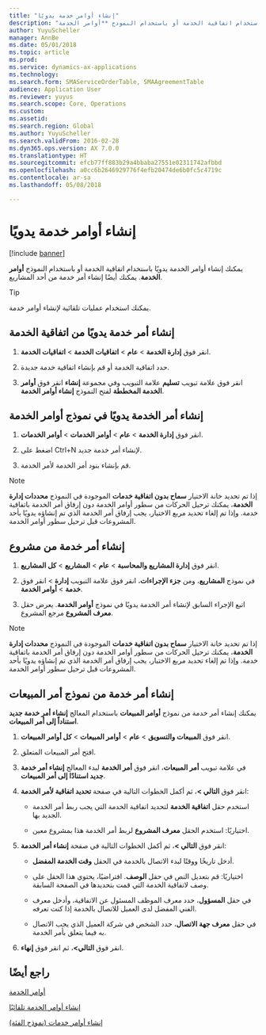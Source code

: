 ```yaml
---
title: "إنشاء أوامر خدمة يدويًا"
description: "يمكنك إنشاء أوامر الخدمة يدويًا باستخدام اتفاقية الخدمة أو باستخدام النموذج **أوامر الخدمة**."
author: YuyuScheller
manager: AnnBe
ms.date: 05/01/2018
ms.topic: article
ms.prod: 
ms.service: dynamics-ax-applications
ms.technology: 
ms.search.form: SMAServiceOrderTable, SMAAgreementTable
audience: Application User
ms.reviewer: yuyus
ms.search.scope: Core, Operations
ms.custom: 
ms.assetid: 
ms.search.region: Global
ms.author: YuyuScheller
ms.search.validFrom: 2016-02-28
ms.dyn365.ops.version: AX 7.0.0
ms.translationtype: HT
ms.sourcegitcommit: efcb77ff883b29a4bbaba27551e02311742afbbd
ms.openlocfilehash: a0cc6b2646929776f4efb20474de6b0fc5c4719c
ms.contentlocale: ar-sa
ms.lasthandoff: 05/08/2018

---
```


# <a name="create-service-orders-manually"></a>إنشاء أوامر خدمة يدويًا    

[!include [banner](../includes/banner.md)]


يمكنك إنشاء أوامر الخدمة يدويًا باستخدام اتفاقية الخدمة أو باستخدام النموذج **أوامر الخدمة**. يمكنك أيضًا إنشاء أمر خدمة من أحد المشاريع.

> [!TIP]
> <P>يمكنك استخدام عمليات تلقائية لإنشاء أوامر خدمة. 

## <a name="create-a-service-order-manually-from-a-service-agreement"></a>إنشاء أمر خدمة يدويًا من اتفاقية الخدمة

1.  انقر فوق **إدارة الخدمة** \> **عام** \> **اتفاقيات الخدمة‬** \> **اتفاقيات الخدمة‬**.

2.  حدد اتفاقية الخدمة أو قم بإنشاء اتفاقية خدمة جديدة.

3.  انقر فوق علامة تبويب **تسليم** علامة التبويب وفي مجموعة **إنشاء** انقر فوق **أوامر الخدمة المخططة** لفتح النموذج **إنشاء أوامر الخدمة**.

## <a name="create-a-service-order-manually-in-the-service-orders-form"></a>إنشاء أمر الخدمة يدويًا في نموذج أوامر الخدمة

1.  انقر فوق **إدارة الخدمة** \> **عام** \> **أوامر الخدمات** \> **أوامر الخدمات**.

2.  اضغط على Ctrl+N لإنشاء أمر خدمة جديد.

3.  قم بإنشاء بنود أمر الخدمة لأمر الخدمة.

> [!NOTE]
> <P>إذا تم تحديد خانة الاختيار <STRONG>سماح بدون اتفاقية خدمات‬</STRONG> الموجودة في النموذج <STRONG>محددات إدارة الخدمة</STRONG>، يمكنك ترحيل الحركات من سطور أوامر الخدمة دون إرفاق أمر الخدمة باتفاقية خدمة. وإذا تم إلغاء تحديد مربع الاختيار، يجب إرفاق أمر الخدمة الذي تم إنشاؤه يدويًا بأحد المشروعات قبل ترحيل سطور أوامر الخدمة.</P>

## <a name="create-a-service-order-from-a-project"></a>إنشاء أمر خدمة من مشروع

1.  انقر فوق **إدارة المشاريع‬ والمحاسبة** \> **عام** \> **المشاريع** \> **كل المشاريع**.

2.  في نموذج **المشاريع**، ومن **جزء الإجراءات**، انقر فوق علامة التبويب **إدارة** \> انقر فوق **خدمة** \> **أوامر الخدمة**.

3.  اتبع الإجراء السابق لإنشاء أمر الخدمة يدويًا في نموذج **أوامر الخدمة**. يعرض حقل **معرف المشروع** مرجع المشروع.

> [!NOTE]
> <P>إذا تم تحديد خانة الاختيار <STRONG>سماح بدون اتفاقية خدمات‬</STRONG> الموجودة في النموذج <STRONG>محددات إدارة الخدمة</STRONG>، يمكنك ترحيل الحركات من سطور أوامر الخدمة دون إرفاق أمر الخدمة باتفاقية خدمة. وإذا تم إلغاء تحديد مربع الاختيار، يجب إرفاق أمر الخدمة الذي تم إنشاؤه يدويًا بأحد المشروعات قبل ترحيل سطور أوامر الخدمة.</P>

## <a name="create-a-service-order-from-the-sales-order-form"></a>إنشاء أمر خدمة من نموذج أمر المبيعات

يمكنك إنشاء أمر خدمة من نموذج **أوامر المبيعات** باستخدام المعالج **إنشاء أمر خدمة جديد استناداً إلى أمر المبيعات**.

1.  انقر فوق **المبيعات والتسويق** \> **عام** \> **أوامر المبيعات** \> **كل أوامر المبيعات**.

2.  افتح أمر المبيعات المتعلق.

3.  في علامة تبويب **أمر المبيعات**، انقر فوق **أمر الخدمة** لبدء المعالج **إنشاء أمر خدمة جديد استنادًا إلى أمر المبيعات**.

4.  انقر فوق **التالي \>**، ثم أكمل الخطوات التالية في صفحة **تحديد اتفاقية لأمر الخدمة**:
    
      - استخدم حقل **اتفاقية الخدمة** لتحديد اتفاقية الخدمة التي يجب ربط أمر الخدمة الجديد بها.
    
      - اختياريًا: استخدم الحقل **معرف المشروع** لربط أمر الخدمة هذا بمشروع معين.

5.  انقر فوق **التالي \>**، ثم أكمل الخطوات التالية في صفحة **إنشاء أمر الخدمة**:
    
      - أدخل تاريخًا ووقتًا لبدء الاتصال بالخدمة في الحقل **وقت الخدمة المفضل**.
    
      - اختياريًا: قم بتعديل النص في حقل **الوصف**. افتراضيًا، يحتوي هذا الحقل على وصف لاتفاقية الخدمة التي قمت بتحديدها في الصفحة السابقة.
    
      - في حقل **المسؤول**، حدد معرف الموظف المسئول عن الاتفاقية، وأدخل معرف الفني المفضل لدى العميل للاتصال بالخدمة إذا كنت تعرفه.
    
      - في حقل **معرف جهة الاتصال**، حدد الشخص في شركة العميل الذي يجب الاتصال به فيما يتعلق بأمر الخدمة.

6.  انقر فوق **التالي\>**، ثم انقر فوق **إنهاء**.


## <a name="see-also"></a>راجع أيضًا

[أوامر الخدمة](service-orders.md)

[إنشاء أوامر الخدمة تلقائيًا](create-service-orders-automatically.md)

[إنشاء أوامر خدمات (نموذج الفئة)](https://technet.microsoft.com/en-us/library/aa553901\(v=ax.60\)) 


